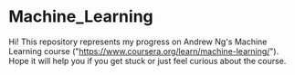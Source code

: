 # Machine_Learning

Hi!
This repository represents my progress on Andrew Ng's Machine Learning course ("https://www.coursera.org/learn/machine-learning/").
Hope it will help you if you get stuck or just feel curious about the course.
